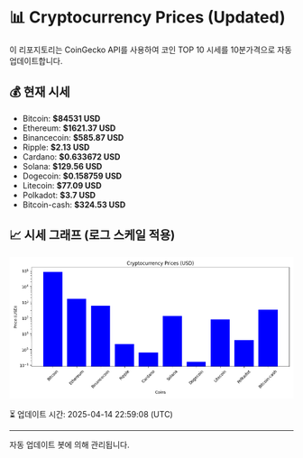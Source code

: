 
# 📊 Cryptocurrency Prices (Updated)

이 리포지토리는 CoinGecko API를 사용하여 코인 TOP 10 시세를 10분가격으로 자동 업데이트합니다.

## 💰 현재 시세
- Bitcoin: **$84531 USD**
- Ethereum: **$1621.37 USD**
- Binancecoin: **$585.87 USD**
- Ripple: **$2.13 USD**
- Cardano: **$0.633672 USD**
- Solana: **$129.56 USD**
- Dogecoin: **$0.158759 USD**
- Litecoin: **$77.09 USD**
- Polkadot: **$3.7 USD**
- Bitcoin-cash: **$324.53 USD**

## 📈 시세 그래프 (로그 스케일 적용)
![Crypto Prices](crypto_prices.png)

⏳ 업데이트 시간: 2025-04-14 22:59:08 (UTC)

---
자동 업데이트 봇에 의해 관리됩니다.
